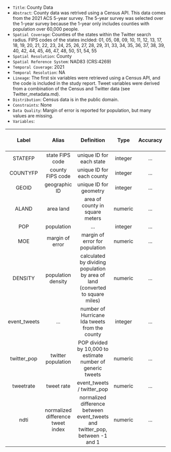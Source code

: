 - `Title`: County Data
- `Abstract`: County data was retrived using a Census API. This data comes from the 2021 ACS 5-year survey. The 5-year survey was selected over the 1-year survey because the 1-year only includes counties with population over 60,000 people.
- `Spatial Coverage`: Counties of the states within the Twitter search radius. FIPS codes of the states inclded: 01, 05, 08, 09, 10, 11, 12, 13, 17, 18, 19, 20, 21, 22, 23, 24, 25, 26, 27, 28, 29, 31, 33, 34, 35, 36, 37, 38, 39, 40, 42, 44, 45, 46, 47, 48, 50, 51, 54, 55
- `Spatial Resolution`: County
- `Spatial Reference System`: NAD83 (CRS:4269)
- `Temporal Coverage`: 2021
- `Temporal Resolution`: NA
- `Lineage`: The first six variables were retrieved using a Census API, and the code is included in the study report. Tweet variables were derived from a combination of the Census and Twitter data (see Twitter_metadata.md). 
- `Distribution`: Census data is in the public domain.
- `Constraints`: None
- `Data Quality`: Margin of error is reported for population, but many values are missing.
- `Variables`: 

| Label | Alias | Definition | Type | Accuracy | Domain | Missing Data Value(s) | Missing Data Frequency |
| :--: | :--: | :--: | :--: | :--: | :--: | :--: | :--: |
| STATEFP | state FIPS code | unique ID for each state | integer | ... | ... | ... | ... |
| COUNTYFP | county FIPS code | unique ID for each county | integer | ... | ... | ... | ... |
| GEOID | geographic ID | unique ID for geometry | integer | ... | ... | ... | ... |
| ALAND | area land | area of county in square meters | numeric | ... | ... | ... | ... |
| POP | population | ... | integer | ... | ... | ... | ... |
| MOE | margin of error | margin of error for population | numeric | ... | ... | NA | frequent |
| DENSITY | population density | calculated by dividing population by area of land (converted to square miles) | numeric | ... | ... | ... | ... |
| event_tweets | ... | number of Hurricane Ida tweets from the county | integer | ... | ... | NA replaced with 0 | ... |
| twitter_pop | twitter population | POP divided by 10,000 to estimate number of generic tweets | numeric | ... | ... | ... | ... |
| tweetrate | tweet rate | event_tweets / twitter_pop | numeric | ... | ... | ... | ... |
| ndti | normalized difference tweet index | normalized difference between event_tweets and twitter_pop, between -1 and 1 | numeric  | ... | ... | NA replaced with 0 | ... |